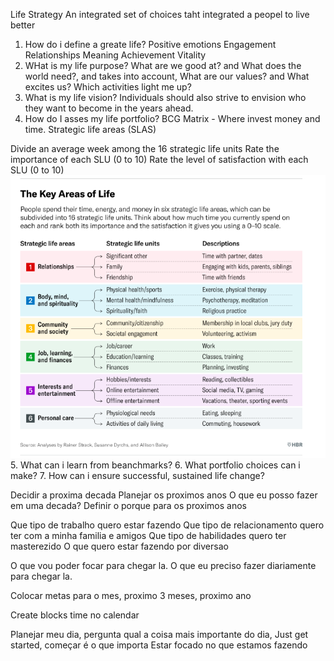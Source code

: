 Life Strategy 
An integrated set of choices taht integrated a peopel to live better

1. How do i define a greate life?
Positive emotions
Engagement
Relationships
Meaning
Achievement
Vitality
2. WHat is my life purpose?
What are we good at? and What does the world need?, and takes into account, What are our values? and What excites us? Which activities light me up?
3. What is my life vision?
Individuals should also strive to envision who they want to become in the years ahead.
4. How do I asses my life portfolio?
BCG Matrix - Where invest money and time.
Strategic life areas (SLAS)

Divide an average week among the 16 strategic life units
Rate the importance of each SLU (0 to 10)
Rate the level of satisfaction with each SLU (0 to 10)
![Alt text](image.png)
5. What can i learn from beanchmarks?
6. What portfolio choices can i make?
7. How can i ensure successful, sustained life change?


Decidir a proxima decada
Planejar os proximos anos
O que eu posso fazer em uma decada?
Definir o porque para os proximos anos

Que tipo de trabalho quero estar fazendo
Que tipo de relacionamento quero ter com a minha familia e amigos
Que tipo de habilidades quero ter masterezido
O que quero estar fazendo por diversao

O que vou poder focar para chegar la.
O que eu preciso fazer diariamente para chegar la.


Colocar metas para o mes, proximo 3 meses, proximo ano

Create blocks time no calendar

Planejar meu dia, pergunta qual a coisa mais importante do dia,
Just get started, começar é o que importa
Estar focado no que estamos fazendo